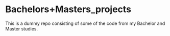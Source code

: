 # Bachelors+Masters_projects
This is a dummy repo consisting of some of the code from my Bachelor and Master studies.
